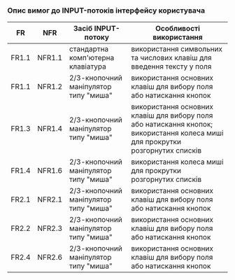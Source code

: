 ### Опис вимог до INPUT-потоків інтерфейсу користувача
|FR|NFR|Засіб INPUT-потоку|Особливості використання|
|--|---|------------------|------------------------|
|FR1.1|NFR1.1|стандартна комп'ютерна клавіатура|використання символьних та числових клавіш для введення тексту у поля|
|FR1.1|NFR1.2|2/3-кнопочний маніпулятор типу "миша"|використання основних клавіш для вибору поля або натискання кнопок|
|FR1.3|NFR1.4|2/3-кнопочний маніпулятор типу "миша"|використання основних клавіш для вибору поля або натискання кнопок; використання колеса миші для прокрутки розгорнутих списків|
|FR1.4|NFR1.6|2/3-кнопочний маніпулятор типу "миша"|використання колеса миші для прокрутки розгорнутих списків|
|FR2.1|NFR2.1|2/3-кнопочний маніпулятор типу "миша"|використання основних клавіш для вибору поля або натискання кнопок|
|FR2.2|NFR2.3|2/3-кнопочний маніпулятор типу "миша"|використання основних клавіш для вибору поля або натискання кнопок|
|FR2.4|NFR2.6|2/3-кнопочний маніпулятор типу "миша"|використання основних клавіш для вибору поля або натискання кнопок|
